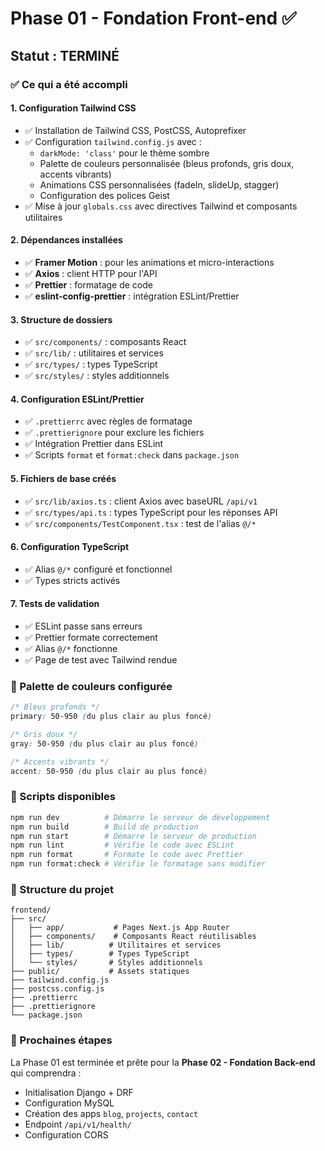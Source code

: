 # Phase 01 - Fondation Front-end ✅

## Statut : TERMINÉ

### ✅ Ce qui a été accompli

#### 1. **Configuration Tailwind CSS**

- ✅ Installation de Tailwind CSS, PostCSS, Autoprefixer
- ✅ Configuration `tailwind.config.js` avec :
  - `darkMode: 'class'` pour le thème sombre
  - Palette de couleurs personnalisée (bleus profonds, gris doux, accents vibrants)
  - Animations CSS personnalisées (fadeIn, slideUp, stagger)
  - Configuration des polices Geist
- ✅ Mise à jour `globals.css` avec directives Tailwind et composants utilitaires

#### 2. **Dépendances installées**

- ✅ **Framer Motion** : pour les animations et micro-interactions
- ✅ **Axios** : client HTTP pour l'API
- ✅ **Prettier** : formatage de code
- ✅ **eslint-config-prettier** : intégration ESLint/Prettier

#### 3. **Structure de dossiers**

- ✅ `src/components/` : composants React
- ✅ `src/lib/` : utilitaires et services
- ✅ `src/types/` : types TypeScript
- ✅ `src/styles/` : styles additionnels

#### 4. **Configuration ESLint/Prettier**

- ✅ `.prettierrc` avec règles de formatage
- ✅ `.prettierignore` pour exclure les fichiers
- ✅ Intégration Prettier dans ESLint
- ✅ Scripts `format` et `format:check` dans `package.json`

#### 5. **Fichiers de base créés**

- ✅ `src/lib/axios.ts` : client Axios avec baseURL `/api/v1`
- ✅ `src/types/api.ts` : types TypeScript pour les réponses API
- ✅ `src/components/TestComponent.tsx` : test de l'alias `@/*`

#### 6. **Configuration TypeScript**

- ✅ Alias `@/*` configuré et fonctionnel
- ✅ Types stricts activés

#### 7. **Tests de validation**

- ✅ ESLint passe sans erreurs
- ✅ Prettier formate correctement
- ✅ Alias `@/*` fonctionne
- ✅ Page de test avec Tailwind rendue

### 🎨 Palette de couleurs configurée

```css
/* Bleus profonds */
primary: 50-950 (du plus clair au plus foncé)

/* Gris doux */
gray: 50-950 (du plus clair au plus foncé)

/* Accents vibrants */
accent: 50-950 (du plus clair au plus foncé)
```

### 🚀 Scripts disponibles

```bash
npm run dev          # Démarre le serveur de développement
npm run build        # Build de production
npm run start        # Démarre le serveur de production
npm run lint         # Vérifie le code avec ESLint
npm run format       # Formate le code avec Prettier
npm run format:check # Vérifie le formatage sans modifier
```

### 📁 Structure du projet

```
frontend/
├── src/
│   ├── app/           # Pages Next.js App Router
│   ├── components/    # Composants React réutilisables
│   ├── lib/          # Utilitaires et services
│   ├── types/        # Types TypeScript
│   └── styles/       # Styles additionnels
├── public/           # Assets statiques
├── tailwind.config.js
├── postcss.config.js
├── .prettierrc
├── .prettierignore
└── package.json
```

### 🔄 Prochaines étapes

La Phase 01 est terminée et prête pour la **Phase 02 - Fondation Back-end** qui comprendra :

- Initialisation Django + DRF
- Configuration MySQL
- Création des apps `blog`, `projects`, `contact`
- Endpoint `/api/v1/health/`
- Configuration CORS

